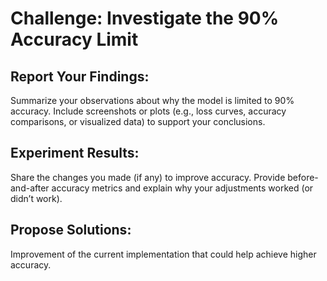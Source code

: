 # Challenge: Investigate the 90% Accuracy Limit
## Report Your Findings:
Summarize your observations about why the model is limited to 90% accuracy.
Include screenshots or plots (e.g., loss curves, accuracy comparisons, or visualized data) to support your conclusions.
## Experiment Results:
Share the changes you made (if any) to improve accuracy.
Provide before-and-after accuracy metrics and explain why your adjustments worked (or didn’t work).
## Propose Solutions:
Improvement of the current implementation that could help achieve higher accuracy.

